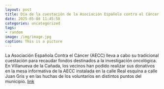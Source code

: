 ```yaml
---
layout: post
title: Día de la cuestación de la Asociación Española contra el Cáncer
date: 2025-05-08 11:45:58
categories: uncategorized
tags:
- random
image: /img/image.jpg
caption: This is a picture
---
```

La Asociación Española Contra el Cáncer (AECC) lleva a cabo su tradicional cuestación para recaudar fondos destinados a la investigación oncológica. En Villanueva de la Cañada, los vecinos han podido realizar sus donativos en la mesa informativa de la AECC instalada en la calle Real esquina a calle Juan Gris y en las huchas de los voluntarios en distintos puntos del municipio.   [link](https://www.ayto-villacanada.es/noticias/dia-de-la-cuestacion-de-la-asociacion-espanola-contra-el-cancer-2/)
